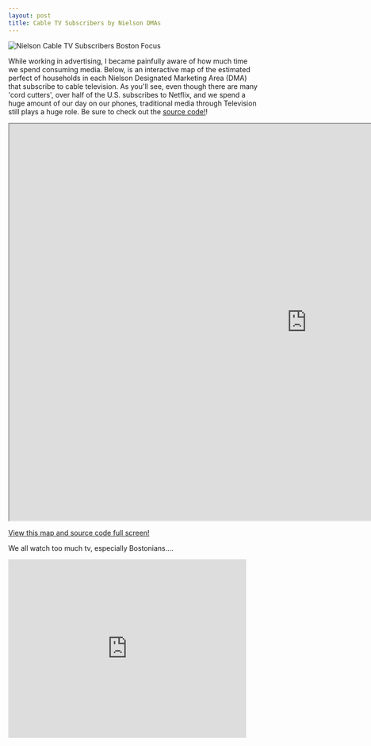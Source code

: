 ```yaml
---
layout: post
title: Cable TV Subscribers by Nielson DMAs
---
```

![Nielson Cable TV Subscribers Boston Focus]({{matthew-mitchell.github.io}}/images/Boston_Cable_Subscribers_Nielson_Data.JPG)

While working in advertising, I became painfully aware of how much time we spend consuming media. Below, is an interactive map of the estimated perfect of households in each Nielson Designated Marketing Area (DMA) that subscribe to cable television. As you'll see, even though there are many 'cord cutters', over half of the U.S. subscribes to Netflix, and we spend a huge amount of our day on our phones, traditional media through Television still plays a huge role. Be sure to check out the [source code!](http://bl.ocks.org/Matthew-Mitchell/2bd320fb9a13fb1f5e0ce031630894c8)!




<iframe src="https://vida.io/gists/76Ppn74wsDD3pPKnm" marginwidth="0" marginheight="0" scrolling="no" width="1200" height="800"></iframe>

[View this map and source code full screen!](http://bl.ocks.org/Matthew-Mitchell/2bd320fb9a13fb1f5e0ce031630894c8)


We all watch too much tv, especially Bostonians....
<iframe src="https://giphy.com/embed/3o6MbdbeMP4w6bywDK" width="480" height="360" frameBorder="0" class="giphy-embed" allowFullScreen></iframe><p><a href="https://giphy.com/gifs/season-20-the-simpsons-20x8-3o6MbdbeMP4w6bywDK"></a></p>
